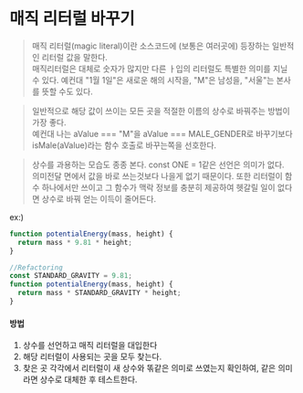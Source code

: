 # 매직 리터럴 바꾸기

> 매직 리터럴(magic literal)이란 소스코드에 (보통은 여러곳에) 등장하는 일반적인 리터럴 값을 말한다.<br>매직리터럴은 대체로 숫자가 많지만 다른 ㅏ입의 리터럴도 특별한 의미를 지닐 수 있다. 예컨대 "1월 1일"은 새로운 해의 시작을, "M"은 남성을, "서울"는 본사를 뜻할 수도 있다.

> 일반적으로 해당 값이 쓰이는 모든 곳을 적절한 이름의 상수로 바꿔주는 방법이 가장 좋다. <br>예컨대 나는 aValue === "M"을 aValue === MALE_GENDER로 바꾸기보다 isMale(aValue)라는 함수 호출로 바꾸는쪽을 선호한다.

> 상수를 과용하는 모습도 종종 본다. const ONE = 1같은 선언은 의미가 없다. <br>의미전달 면에서 값을 바로 쓰는것보다 나을게 없기 때문이다. 또한 리터럴이 함수 하나에서만 쓰이고 그 함수가 맥락 정보를 충분히 제공하여 헷갈릴 일이 없다면 상수로 바꿔 얻는 이득이 줄어든다.

ex:)

```js
function potentialEnergy(mass, height) {
  return mass * 9.81 * height;
}

//Refactoring
const STANDARD_GRAVITY = 9.81;
function potentialEnergy(mass, height) {
  return mass * STANDARD_GRAVITY * height;
}
```

#### 방법

1. 상수를 선언하고 매직 리터럴을 대입한다
2. 해당 리터럴이 사용되는 곳을 모두 찾는다.
3. 찾은 곳 각각에서 리터럴이 새 상수와 똒같은 의미로 쓰였는지 확인하여, 같은 의미라면 상수로 대체한 후 테스트한다.
